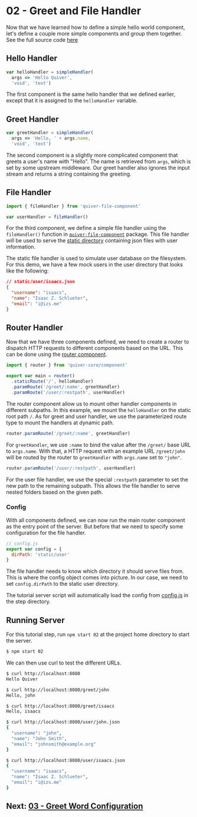 # 02 - Greet and File Handler

Now that we have learned how to define a simple hello world component, let's define a couple more simple components and group them together. See the full source code [here](component.js)

## Hello Handler

```javascript
var helloHandler = simpleHandler(
  args => 'Hello Quiver',
  'void', 'text')
```

The first component is the same hello handler that we defined earlier, except that it is assigned to the `helloHandler` variable.

## Greet Handler

```javascript
var greetHandler = simpleHandler(
  args => 'Hello, ' + args.name,
  'void', 'text')
```

The second component is a slightly more complicated component that greets a user's name with "Hello". The name is retrieved from `args`, which is set by some upstream middleware. Our greet handler also ignores the input stream and returns a string containing the greeting.

## File Handler

```javascript
import { fileHandler } from 'quiver-file-component'

var userHandler = fileHandler()
```

For the third component, we define a simple file handler using the `fileHandler()` function in [`quiver-file-component`](https://github.com/quiverjs/quiver-file-component) package. This file handler will be used to serve the [static directory](../../static/user) containing json files with user information.

The static file handler is used to simulate user database on the filesystem. For this demo, we have a few mock users in the user directory that looks like the following:

```json
// static/user/isaacs.json
{
  "username": "isaacs",
  "name": "Isaac Z. Schlueter",
  "email": "i@izs.me"
}
```

## Router Handler

Now that we have three components defined, we need to create a router to dispatch HTTP requests to different components based on the URL. This can be done using the [router component](https://github.com/quiverjs/doc/wiki/Router-Component).

```javascript
import { router } from 'quiver-core/component'

export var main = router()
  .staticRoute('/', helloHandler)
  .paramRoute('/greet/:name', greetHandler)
  .paramRoute('/user/:restpath', userHandler)
```

The router component allow us to mount other handler components in different subpaths. In this example, we mount the `helloHandler` on the static root path `/`. As for greet and user handler, we use the parameterized route type to mount the handlers at dynamic path.

```javascript
router.paramRoute('/greet/:name', greetHandler)
```

For `greetHandler`, we use `:name` to bind the value after the `/greet/` base URL to `args.name`. With that, a HTTP request with an example URL `/greet/john` will be routed by the router to `greetHandler` with `args.name` set to `"john"`.

```javascript
router.paramRoute('/user/:restpath', userHandler)
```

For the user file handler, we use the special `:restpath` parameter to set the new path to the remaining subpath. This allows the file handler to serve nested folders based on the given path.

### Config

With all components defined, we can now run the main router component as the entry point of the server. But before that we need to specify some configuration for the file handler.

```javascript
// config.js
export var config = { 
  dirPath: 'static/user'
}
```

The file handler needs to know which directory it should serve files from. This is where the config object comes into picture. In our case, we need to set `config.dirPath` to the static user directory.

The tutorial server script will automatically load the config from [config.js](config.js) in the step directory.

## Running Server

For this tutorial step, run `npm start 02` at the project home directory to start the server.

```bash
$ npm start 02
```

We can then use curl to test the different URLs.

```bash
$ curl http://localhost:8080
Hello Quiver

$ curl http://localhost:8080/greet/john
Hello, john

$ curl http://localhost:8080/greet/isaacs
Hello, isaacs

$ curl http://localhost:8080/user/john.json
{
  "username": "john",
  "name": "John Smith",
  "email": "johnsmith@example.org"
}

$ curl http://localhost:8080/user/isaacs.json
{
  "username": "isaacs",
  "name": "Isaac Z. Schlueter",
  "email": "i@izs.me"
}
```

## Next: [03 - Greet Word Configuration](../src/03/tutorial.md)